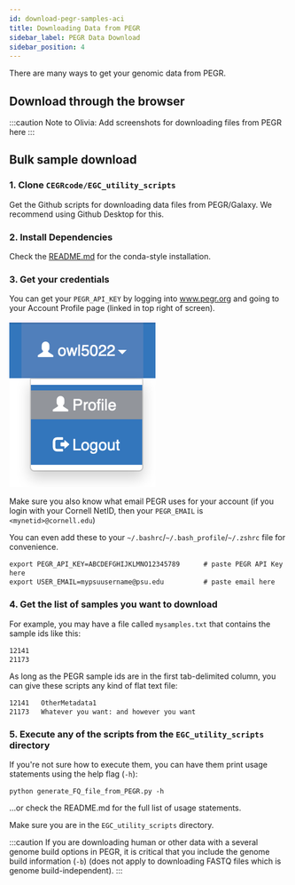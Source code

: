 ```yaml
---
id: download-pegr-samples-aci
title: Downloading Data from PEGR
sidebar_label: PEGR Data Download
sidebar_position: 4
---
```


There are many ways to get your genomic data from PEGR.

## Download through the browser

:::caution
Note to Olivia: Add screenshots for downloading files from PEGR here
:::

## Bulk sample download

### 1. Clone `CEGRcode/EGC_utility_scripts`

Get the Github scripts for downloading data files from PEGR/Galaxy. We recommend using Github Desktop for this.

### 2. Install Dependencies

Check the [README.md](https://github.com/CEGRcode/EGC_utility_scripts) for the conda-style installation.

### 3. Get your credentials
You can get your `PEGR_API_KEY` by logging into www.pegr.org and going to your Account Profile page (linked in top right of screen).

![PEGR profile](./images/PEGR-website-profile.png)

Make sure you also know what email PEGR uses for your account (if you login with your Cornell NetID, then your `PEGR_EMAIL` is `<mynetid>@cornell.edu`)

You can even add these to your `~/.bashrc`/`~/.bash_profile`/`~/.zshrc` file for convenience.

```
export PEGR_API_KEY=ABCDEFGHIJKLMNO12345789      # paste PEGR API Key here
export USER_EMAIL=mypsuusername@psu.edu          # paste email here
```

### 4. Get the list of samples you want to download

For example, you may have a file called `mysamples.txt` that contains the sample ids like this:
```
12141
21173
```

As long as the PEGR sample ids are in the first tab-delimited column, you can give these scripts any kind of flat text file:

```
12141	OtherMetadata1
21173	Whatever you want: and however you want
```

### 5. Execute any of the scripts from the `EGC_utility_scripts` directory

If you're not sure how to execute them, you can have them print usage statements using the help flag (`-h`):

```
python generate_FQ_file_from_PEGR.py -h
```

...or check the README.md for the full list of usage statements.

Make sure you are in the `EGC_utility_scripts` directory.


:::caution
If you are downloading human or other data with a several genome build options in PEGR, it is critical that you include the genome build information (`-b`) (does not apply to downloading FASTQ files which is genome build-independent).
:::
